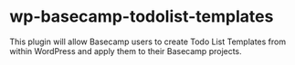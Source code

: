 wp-basecamp-todolist-templates
==============================

This plugin will allow Basecamp users to create Todo List Templates from within WordPress and apply them to their Basecamp projects.
